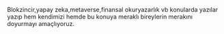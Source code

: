 Blokzincir,yapay zeka,metaverse,finansal okuryazarlık vb konularda yazılar yazıp hem kendimizi hemde bu konuya meraklı bireylerin
merakını doyurmayı amaçlıyoruz.